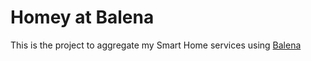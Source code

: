 # Homey at Balena

This is the project to aggregate my Smart Home services using [Balena](https://www.balena.io/)
